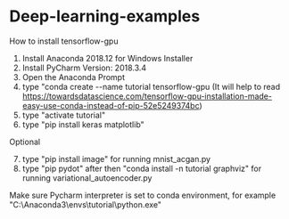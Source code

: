 # Deep-learning-examples

How to install tensorflow-gpu
1. Install Anaconda 2018.12 for Windows Installer
2. Install PyCharm Version: 2018.3.4
3. Open the Anaconda Prompt
4. type "conda create --name tutorial tensorflow-gpu
(It will help to read https://towardsdatascience.com/tensorflow-gpu-installation-made-easy-use-conda-instead-of-pip-52e5249374bc)
5. type "activate tutorial"
6. type "pip install keras matplotlib"

Optional

7. type "pip install image" for running mnist_acgan.py
8. type "pip pydot" after then "conda install -n tutorial graphviz" for running variational_autoencoder.py

Make sure Pycharm interpreter is set to conda environment, for example "C:\Anaconda3\envs\tutorial\python.exe"

